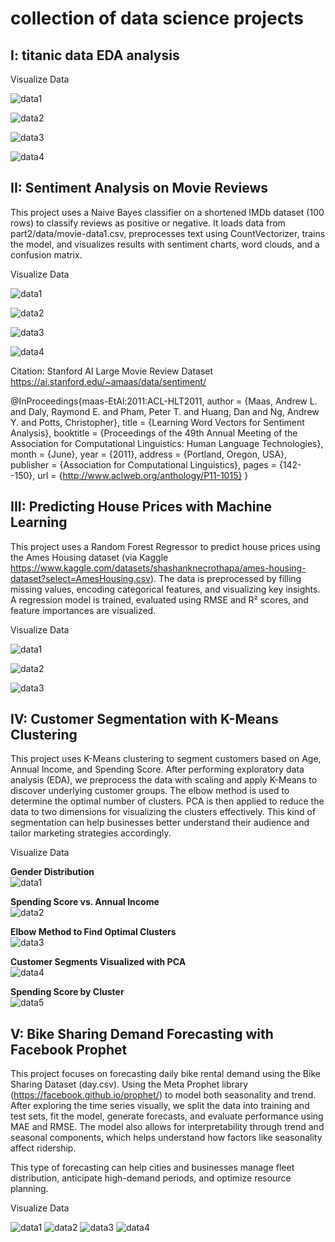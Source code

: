 # collection of data science projects

## I: titanic data EDA analysis 

Visualize Data

![data1](part1/data1.png)

![data2](part1/data2.png)

![data3](part1/data3.png)

![data4](part1/data4.png)





## II: Sentiment Analysis on Movie Reviews 
This project uses a Naive Bayes classifier on a shortened IMDb dataset (100 rows) to classify reviews as positive or negative. It loads data from part2/data/movie-data1.csv, preprocesses text using CountVectorizer, trains the model, and visualizes results with sentiment charts, word clouds, and a confusion matrix.


Visualize Data 

![data1](part2/data1.png)

![data2](part2/data2.png)

![data3](part2/data3.png)

![data4](part2/data4.png)

Citation: Stanford AI Large Movie Review Dataset https://ai.stanford.edu/~amaas/data/sentiment/ 

@InProceedings{maas-EtAl:2011:ACL-HLT2011,
author = {Maas, Andrew L. and Daly, Raymond E. and Pham, Peter T. and Huang, Dan and Ng, Andrew Y. and Potts, Christopher},
title = {Learning Word Vectors for Sentiment Analysis},
booktitle = {Proceedings of the 49th Annual Meeting of the Association for Computational Linguistics: Human Language Technologies},
month = {June},
year = {2011},
address = {Portland, Oregon, USA},
publisher = {Association for Computational Linguistics},
pages = {142--150},
url = {http://www.aclweb.org/anthology/P11-1015}
}


## III: Predicting House Prices with Machine Learning
This project uses a Random Forest Regressor to predict house prices using the Ames Housing dataset (via Kaggle https://www.kaggle.com/datasets/shashanknecrothapa/ames-housing-dataset?select=AmesHousing.csv). The data is preprocessed by filling missing values, encoding categorical features, and visualizing key insights. A regression model is trained, evaluated using RMSE and R² scores, and feature importances are visualized.

Visualize Data

![data1](part3/data1.png)

![data2](part3/data2.png)

![data3](part3/data3.png)



## IV: Customer Segmentation with K-Means Clustering

This project uses K-Means clustering to segment customers based on Age, Annual Income, and Spending Score. After performing exploratory data analysis (EDA), we preprocess the data with scaling and apply K-Means to discover underlying customer groups. The elbow method is used to determine the optimal number of clusters. PCA is then applied to reduce the data to two dimensions for visualizing the clusters effectively. This kind of segmentation can help businesses better understand their audience and tailor marketing strategies accordingly.

Visualize Data

**Gender Distribution**  
![data1](part4/data1.png)

**Spending Score vs. Annual Income**  
![data2](part4/data2.png)

**Elbow Method to Find Optimal Clusters**  
![data3](part4/data3.png)

**Customer Segments Visualized with PCA**  
![data4](part4/data4.png)

**Spending Score by Cluster**  
![data5](part4/data5.png)



## V: Bike Sharing Demand Forecasting with Facebook Prophet

This project focuses on forecasting daily bike rental demand using the Bike Sharing Dataset (day.csv). Using the Meta Prophet library (https://facebook.github.io/prophet/)  to model both seasonality and trend. After exploring the time series visually, we split the data into training and test sets, fit the model, generate forecasts, and evaluate performance using MAE and RMSE. The model also allows for interpretability through trend and seasonal components, which helps understand how factors like seasonality affect ridership.

This type of forecasting can help cities and businesses manage fleet distribution, anticipate high-demand periods, and optimize resource planning.

Visualize Data

![data1](part5/data1.png)
![data2](part5/data2.png)
![data3](part5/data3.png)
![data4](part5/data4.png)





